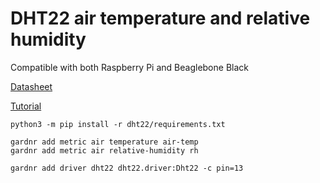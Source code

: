 # DHT22 air temperature and relative humidity

Compatible with both Raspberry Pi and Beaglebone Black

[Datasheet](https://www.sparkfun.com/datasheets/Sensors/Temperature/DHT22.pdf)

[Tutorial](https://learn.adafruit.com/dht-humidity-sensing-on-raspberry-pi-with-gdocs-logging/overview)

```
python3 -m pip install -r dht22/requirements.txt

gardnr add metric air temperature air-temp
gardnr add metric air relative-humidity rh

gardnr add driver dht22 dht22.driver:Dht22 -c pin=13
```
